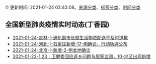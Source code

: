 :alarm_clock: 更新时间: 2021-01-24 03:43:08。[来源分类](../README.md)、[标签分类](../TAGS.md)、[时间分类](../TIMELINE.md)

## 全国新型肺炎疫情实时动态(丁香园)




- [2021-01-24-吉林-|-通化副市长就生活物资配送不及时道歉](http://app.cctv.com/special/cportal/detail/arti/index.html?id=ArtigPs9idQQ8a0MgUUKeKxu210124&isfromapp=1) 
- [2021-01-24-河北-|-石家庄新增-17-例确诊，行动轨迹公布](http://app.cctv.com/special/cportal/detail/arti/index.html?id=ArtizVPVTiplDRGBt4P51FLN210124&isfromapp=1) 
- [2021-01-24-北京-|-新增-2-例本地确诊](http://wjw.beijing.gov.cn/xwzx_20031/xwfb/202101/t20210124_2230724.html) 
- [2021-01-23-1.23｜卫健委回应返乡问题与居家监测，10-地区出现新增](http://app.cctv.com/special/cportal/detail/arti/index.html?id=Arti1KXAhC4ROA1JmTgrehC3210123&isfromapp=1) 